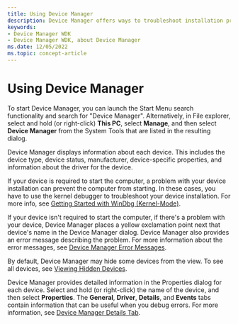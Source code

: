 ```yaml
---
title: Using Device Manager
description: Device Manager offers ways to troubleshoot installation problems with your drivers and devices.
keywords:
- Device Manager WDK
- Device Manager WDK, about Device Manager
ms.date: 12/05/2022
ms.topic: concept-article
---
```


# Using Device Manager

To start Device Manager, you can launch the Start Menu search functionality and search for "Device Manager". Alternatively, in File explorer, select and hold (or right-click) **This PC**, select **Manage**, and then select **Device Manager** from the System Tools that are listed in the resulting dialog.

Device Manager displays information about each device. This includes the device type, device status, manufacturer, device-specific properties, and information about the driver for the device.

If your device is required to start the computer, a problem with your device installation can prevent the computer from starting. In these cases, you have to use the kernel debugger to troubleshoot your device installation. For more info, see [Getting Started with WinDbg (Kernel-Mode)](../debugger/getting-started-with-windbg--kernel-mode-.md).

If your device isn't required to start the computer, if there's a problem with your device, Device Manager places a yellow exclamation point next that device's name in the Device Manager dialog. Device Manager also provides an error message describing the problem. For more information about the error messages, see [Device Manager Error Messages](device-manager-error-messages.md).

By default, Device Manager may hide some devices from the view. To see all devices, see [Viewing Hidden Devices](viewing-hidden-devices.md).

Device Manager provides detailed information in the Properties dialog for each device. Select and hold (or right-click) the name of the device, and then select **Properties**. The **General**, **Driver**, **Details**, and **Events** tabs contain information that can be useful when you debug errors. For more information, see [Device Manager Details Tab](device-manager-details-tab.md).
